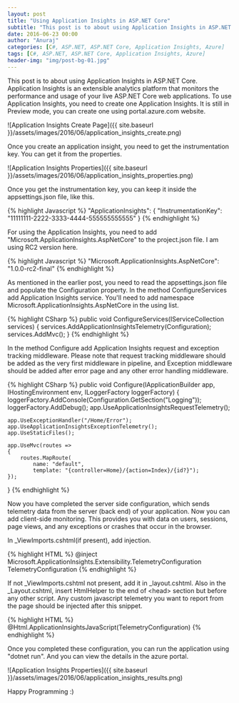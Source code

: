 ```yaml
---
layout: post
title: "Using Application Insights in ASP.NET Core"
subtitle: "This post is to about using Application Insights in ASP.NET Core. Application Insights is an extensible analytics platform that monitors the performance and usage of your live ASP.NET Core web applications."
date: 2016-06-23 00:00
author: "Anuraj"
categories: [C#, ASP.NET, ASP.NET Core, Application Insights, Azure]
tags: [C#, ASP.NET, ASP.NET Core, Application Insights, Azure]
header-img: "img/post-bg-01.jpg"
---
```

This post is to about using Application Insights in ASP.NET Core. Application Insights is an extensible analytics platform that monitors the performance and usage of your live ASP.NET Core web applications. To use Application Insights, you need to create one Application Insights. It is still in Preview mode, you can create one using portal.azure.com website.

![Application Insights Create Page]({{ site.baseurl }}/assets/images/2016/06/application_insights_create.png)

Once you create an application insight, you need to get the instrumentation key. You can get it from the properties.

![Application Insights Properties]({{ site.baseurl }}/assets/images/2016/06/application_insights_properties.png)

Once you get the instrumentation key, you can keep it inside the appsettings.json file, like this.

{% highlight Javascript %}
"ApplicationInsights": {
  "InstrumentationKey": "11111111-2222-3333-4444-555555555555"
}
{% endhighlight %}

For using the Application Insights, you need to add "Microsoft.ApplicationInsights.AspNetCore" to the project.json file. I am using RC2 version here.

{% highlight Javascript %}
"Microsoft.ApplicationInsights.AspNetCore": "1.0.0-rc2-final"
{% endhighlight %}

As mentioned in the earlier post, you need to read the appsettings.json file and populate the Configuration property. In the method ConfigureServices add Application Insights service. You'll need to add namespace Microsoft.ApplicationInsights.AspNetCore in the using list.

{% highlight CSharp %}
public void ConfigureServices(IServiceCollection services)
{
    services.AddApplicationInsightsTelemetry(Configuration);
    services.AddMvc();
}
{% endhighlight %}

In the method Configure add Application Insights request and exception tracking middleware. Please note that request tracking middleware should be added as the very first middleware in pipeline, and Exception middleware should be added after error page and any other error handling middleware.

{% highlight CSharp %}
public void Configure(IApplicationBuilder app, IHostingEnvironment env, ILoggerFactory loggerFactory)
{
    loggerFactory.AddConsole(Configuration.GetSection("Logging"));
    loggerFactory.AddDebug();
    app.UseApplicationInsightsRequestTelemetry();

    app.UseExceptionHandler("/Home/Error");
    app.UseApplicationInsightsExceptionTelemetry();
    app.UseStaticFiles();

    app.UseMvc(routes =>
    {
        routes.MapRoute(
            name: "default",
            template: "{controller=Home}/{action=Index}/{id?}");
    });
}
{% endhighlight %}

Now you have completed the server side configuration, which sends telemetry data from the server (back end) of your application. Now you can add client-side monitoring. This provides you with data on users, sessions, page views, and any exceptions or crashes that occur in the browser. 

In _ViewImports.cshtml(if present), add injection.

{% highlight HTML %}
@inject Microsoft.ApplicationInsights.Extensibility.TelemetryConfiguration TelemetryConfiguration 
{% endhighlight %}

If not _ViewImports.cshtml not present, add it in _layout.cshtml. Also in the _Layout.cshtml, insert HtmlHelper to the end of &lt;head&gt; section but before any other script. Any custom javascript telemetry you want to report from the page should be injected after this snippet.

{% highlight HTML %}
@Html.ApplicationInsightsJavaScript(TelemetryConfiguration)
{% endhighlight %}

Once you completed these configuration, you can run the application using "dotnet run". And you can view the details in the azure portal.

![Application Insights Properties]({{ site.baseurl }}/assets/images/2016/06/application_insights_results.png)

Happy Programming :)
